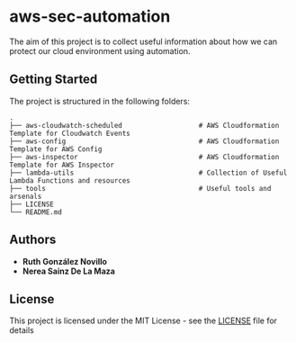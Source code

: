 # aws-sec-automation

The aim of this project is to collect useful information about how we can protect our cloud environment using automation.

## Getting Started

The project is structured in the following folders:

    .
    ├── aws-cloudwatch-scheduled                   # AWS Cloudformation Template for Cloudwatch Events
    ├── aws-config                                 # AWS Cloudformation Template for AWS Config
    ├── aws-inspector                              # AWS Cloudformation Template for AWS Inspector
    ├── lambda-utils                               # Collection of Useful Lambda Functions and resources
    ├── tools                                      # Useful tools and arsenals                 
    ├── LICENSE
    └── README.md


## Authors

* **Ruth González Novillo** 
* **Nerea Sainz De La Maza** 


## License

This project is licensed under the MIT License - see the [LICENSE](LICENSE) file for details

